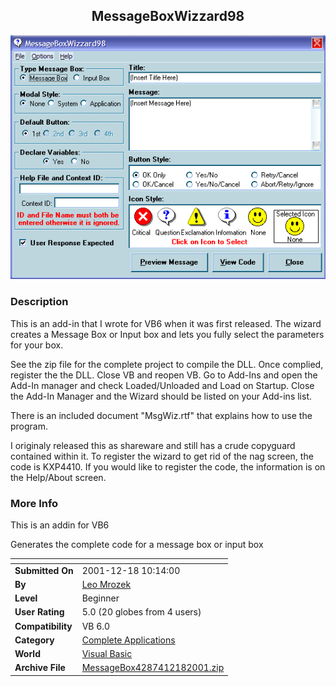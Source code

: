 ﻿<div align="center">

## MessageBoxWizzard98

<img src="PIC20011218113327679.gif">
</div>

### Description

This is an add-in that I wrote for VB6 when it was first released. The wizard creates a Message Box or Input box and lets you fully select the parameters for your box.

See the zip file for the complete project to compile the DLL. Once complied, register the the DLL. Close VB and reopen VB. Go to Add-Ins and open the Add-In manager and check Loaded/Unloaded and Load on Startup. Close the Add-In Manager and the Wizard should be listed on your Add-ins list.

There is an included document "MsgWiz.rtf" that explains how to use the program.

I originaly released this as shareware and still has a crude copyguard contained within it. To register the wizard to get rid of the nag screen, the code is KXP4410. If you would like to register the code, the information is on the Help/About screen.
 
### More Info
 
This is an addin for VB6

Generates the complete code for a message box or input box


<span>             |<span>
---                |---
**Submitted On**   |2001-12-18 10:14:00
**By**             |[Leo Mrozek](https://github.com/Planet-Source-Code/PSCIndex/blob/master/ByAuthor/leo-mrozek.md)
**Level**          |Beginner
**User Rating**    |5.0 (20 globes from 4 users)
**Compatibility**  |VB 6\.0
**Category**       |[Complete Applications](https://github.com/Planet-Source-Code/PSCIndex/blob/master/ByCategory/complete-applications__1-27.md)
**World**          |[Visual Basic](https://github.com/Planet-Source-Code/PSCIndex/blob/master/ByWorld/visual-basic.md)
**Archive File**   |[MessageBox4287412182001\.zip](https://github.com/Planet-Source-Code/leo-mrozek-messageboxwizzard98__1-29924/archive/master.zip)








